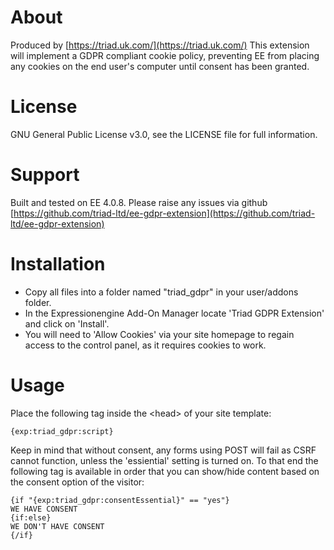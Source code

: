 # About
Produced by [https://triad.uk.com/](https://triad.uk.com/)
This extension will implement a GDPR compliant cookie policy, preventing EE from placing any cookies on the end user's computer
until consent has been granted.

# License
GNU General Public License v3.0, see the LICENSE file for full information.

# Support
Built and tested on EE 4.0.8. Please raise any issues via github
[https://github.com/triad-ltd/ee-gdpr-extension](https://github.com/triad-ltd/ee-gdpr-extension)

# Installation
- Copy all files into a folder named "triad_gdpr" in your user/addons folder.
- In the Expressionengine Add-On Manager locate 'Triad GDPR Extension' and click on 'Install'.
- You will need to 'Allow Cookies' via your site homepage to regain access to the control panel, as it requires cookies to work.

# Usage

Place the following tag inside the &lt;head&gt; of your site template:
```
{exp:triad_gdpr:script}
```

Keep in mind that without consent, any forms using POST will fail as CSRF cannot function, unless the 'essiential' setting is turned on.
To that end the following tag is available in order that you can show/hide content based on the consent option of the visitor:

```
{if "{exp:triad_gdpr:consentEssential}" == "yes"}
WE HAVE CONSENT
{if:else}
WE DON'T HAVE CONSENT
{/if}
```
